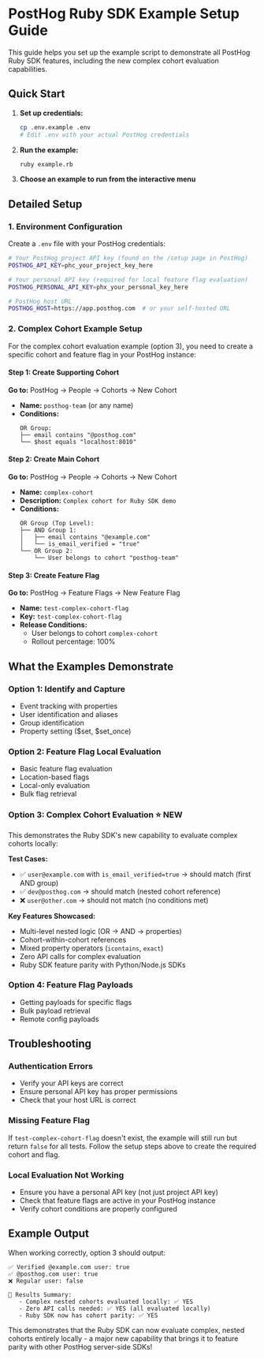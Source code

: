 # PostHog Ruby SDK Example Setup Guide

This guide helps you set up the example script to demonstrate all PostHog Ruby SDK features, including the new complex cohort evaluation capabilities.

## Quick Start

1. **Set up credentials:**
   ```bash
   cp .env.example .env
   # Edit .env with your actual PostHog credentials
   ```

2. **Run the example:**
   ```bash
   ruby example.rb
   ```

3. **Choose an example to run from the interactive menu**

## Detailed Setup

### 1. Environment Configuration

Create a `.env` file with your PostHog credentials:

```bash
# Your PostHog project API key (found on the /setup page in PostHog)
POSTHOG_API_KEY=phc_your_project_key_here

# Your personal API key (required for local feature flag evaluation) 
POSTHOG_PERSONAL_API_KEY=phx_your_personal_key_here

# PostHog host URL
POSTHOG_HOST=https://app.posthog.com  # or your self-hosted URL
```

### 2. Complex Cohort Example Setup

For the complex cohort evaluation example (option 3), you need to create a specific cohort and feature flag in your PostHog instance:

#### Step 1: Create Supporting Cohort

**Go to:** PostHog → People → Cohorts → New Cohort

- **Name:** `posthog-team` (or any name)
- **Conditions:**
  ```
  OR Group:
  ├── email contains "@posthog.com"
  └── $host equals "localhost:8010"
  ```

#### Step 2: Create Main Cohort

**Go to:** PostHog → People → Cohorts → New Cohort

- **Name:** `complex-cohort`
- **Description:** `Complex cohort for Ruby SDK demo`
- **Conditions:**
  ```
  OR Group (Top Level):
  ├── AND Group 1:
  │   ├── email contains "@example.com"
  │   └── is_email_verified = "true"
  └── OR Group 2:
      └── User belongs to cohort "posthog-team"
  ```

#### Step 3: Create Feature Flag

**Go to:** PostHog → Feature Flags → New Feature Flag

- **Name:** `test-complex-cohort-flag`
- **Key:** `test-complex-cohort-flag`
- **Release Conditions:**
  - User belongs to cohort `complex-cohort`
  - Rollout percentage: 100%

## What the Examples Demonstrate

### Option 1: Identify and Capture
- Event tracking with properties
- User identification and aliases
- Group identification
- Property setting ($set, $set_once)

### Option 2: Feature Flag Local Evaluation  
- Basic feature flag evaluation
- Location-based flags
- Local-only evaluation
- Bulk flag retrieval

### Option 3: Complex Cohort Evaluation ⭐ **NEW**
This demonstrates the Ruby SDK's new capability to evaluate complex cohorts locally:

**Test Cases:**
- ✅ `user@example.com` with `is_email_verified=true` → should match (first AND group)
- ✅ `dev@posthog.com` → should match (nested cohort reference)  
- ❌ `user@other.com` → should not match (no conditions met)

**Key Features Showcased:**
- Multi-level nested logic (OR → AND → properties)
- Cohort-within-cohort references
- Mixed property operators (`icontains`, `exact`)
- Zero API calls for complex evaluation
- Ruby SDK feature parity with Python/Node.js SDKs

### Option 4: Feature Flag Payloads
- Getting payloads for specific flags
- Bulk payload retrieval
- Remote config payloads

## Troubleshooting

### Authentication Errors
- Verify your API keys are correct
- Ensure personal API key has proper permissions
- Check that your host URL is correct

### Missing Feature Flag
If `test-complex-cohort-flag` doesn't exist, the example will still run but return `false` for all tests. Follow the setup steps above to create the required cohort and flag.

### Local Evaluation Not Working
- Ensure you have a personal API key (not just project API key)
- Check that feature flags are active in your PostHog instance
- Verify cohort conditions are properly configured

## Example Output

When working correctly, option 3 should output:
```
✅ Verified @example.com user: true
✅ @posthog.com user: true  
❌ Regular user: false

🎯 Results Summary:
   - Complex nested cohorts evaluated locally: ✅ YES
   - Zero API calls needed: ✅ YES (all evaluated locally)
   - Ruby SDK now has cohort parity: ✅ YES
```

This demonstrates that the Ruby SDK can now evaluate complex, nested cohorts entirely locally - a major new capability that brings it to feature parity with other PostHog server-side SDKs!
